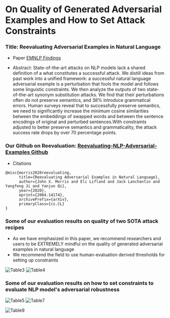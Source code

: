 On Quality of Generated Adversarial Examples and How to Set Attack Constraints
==============================================================================


### Title: Reevaluating Adversarial Examples in Natural Language

- Paper [EMNLP Findings](https://arxiv.org/abs/2004.14174)

- Abstract:  State-of-the-art attacks on NLP models lack a shared definition of a what constitutes a successful attack. We distill ideas from past work into a unified framework: a successful natural language adversarial example is a perturbation that fools the model and follows some linguistic constraints. We then analyze the outputs of two state-of-the-art synonym substitution attacks. We find that their perturbations often do not preserve semantics, and 38% introduce grammatical errors. Human surveys reveal that to successfully preserve semantics, we need to significantly increase the minimum cosine similarities between the embeddings of swapped words and between the sentence encodings of original and perturbed sentences.With constraints adjusted to better preserve semantics and grammaticality, the attack success rate drops by over 70 percentage points.


### Our Github on Reevaluation: [Reevaluating-NLP-Adversarial-Examples Github](https://github.com/QData/Reevaluating-NLP-Adversarial-Examples)


- Citations
```
@misc{morris2020reevaluating,
      title={Reevaluating Adversarial Examples in Natural Language}, 
      author={John X. Morris and Eli Lifland and Jack Lanchantin and Yangfeng Ji and Yanjun Qi},
      year={2020},
      eprint={2004.14174},
      archivePrefix={arXiv},
      primaryClass={cs.CL}
}
```


### Some of our evaluation results on quality of two SOTA attack recipes

- As we have emphasized in this paper, we recommend researchers and users to be EXTREMELY mindful on the quality of generated adversarial examples in natural language 
- We recommend the field to use human-evaluation derived thresholds for setting up constraints 


![Table3](/_static/imgs/benchmark/table3.png)
![Table4](/_static/imgs/benchmark/table4.png)


### Some of our evaluation results on how to set constraints to evaluate NLP model's adversarial robustness

![Table5](/_static/imgs/benchmark/table5-main.png)
![Table7](/_static/imgs/benchmark/table7.png)



![Table9](/_static/imgs/benchmark/table9.png)
